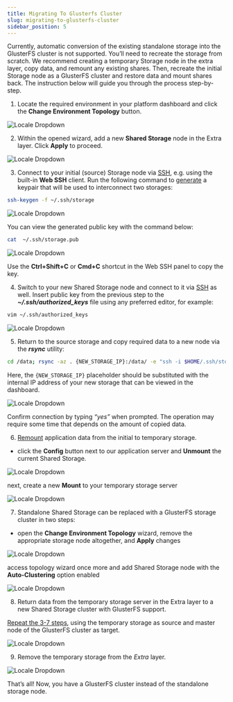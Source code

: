 ```yaml
---
title: Migrating To Glusterfs Cluster
slug: migrating-to-glusterfs-cluster
sidebar_position: 5
---
```


<!-- ## Migrating Standalone Storage to GlusterFS Cluster -->

Currently, automatic conversion of the existing standalone storage into the GlusterFS cluster is not supported. You’ll need to recreate the storage from scratch. We recommend creating a temporary Storage node in the extra layer, copy data, and remount any existing shares. Then, recreate the initial Storage node as a GlusterFS cluster and restore data and mount shares back. The instruction below will guide you through the process step-by-step.

1. Locate the required environment in your platform dashboard and click the **Change Environment Topology** button.

<div style={{
    display:'flex',
    justifyContent: 'center',
    margin: '0 0 1rem 0'
}}>

![Locale Dropdown](./img/MigratingToGlusterFSCluster/01-change-environment-topology-button.png)

</div>

2. Within the opened wizard, add a new **Shared Storage** node in the Extra layer. Click **Apply** to proceed.

<div style={{
    display:'flex',
    justifyContent: 'center',
    margin: '0 0 1rem 0'
}}>

![Locale Dropdown](./img/MigratingToGlusterFSCluster/02-add-temporary-storage-node.png)

</div>

3. Connect to your initial (source) Storage node via [SSH](https://cloudmydc.com/), e.g. using the built-in **Web SSH** client. Run the following command to [generate](https://cloudmydc.com/) a keypair that will be used to interconnect two storages:

```bash
ssh-keygen -f ~/.ssh/storage
```

<div style={{
    display:'flex',
    justifyContent: 'center',
    margin: '0 0 1rem 0'
}}>

![Locale Dropdown](./img/MigratingToGlusterFSCluster/03-generate-ssh-keypair.png)

</div>

You can view the generated public key with the command below:

```bash
cat  ~/.ssh/storage.pub
```

<div style={{
    display:'flex',
    justifyContent: 'center',
    margin: '0 0 1rem 0'
}}>

![Locale Dropdown](./img/MigratingToGlusterFSCluster/04-copy-public-key.png)

</div>

Use the **Ctrl+Shift+С** or **Сmd+C** shortcut in the Web SSH panel to copy the key.

4. Switch to your new Shared Storage node and connect to it via [SSH](https://cloudmydc.com/) as well. Insert public key from the previous step to the **_~/.ssh/authorized_keys_** file using any preferred editor, for example:

```bash
vim ~/.ssh/authorized_keys
```

<div style={{
    display:'flex',
    justifyContent: 'center',
    margin: '0 0 1rem 0'
}}>

![Locale Dropdown](./img/MigratingToGlusterFSCluster/05-add-key-to-authorizedkeys-file.png)

</div>

5. Return to the source storage and copy required data to a new node via the **_rsync_** utility:

```bash
cd /data; rsync -az . {NEW_STORAGE_IP}:/data/ -e "ssh -i $HOME/.ssh/storage"
```

Here, the `{NEW_STORAGE_IP}` placeholder should be substituted with the internal IP address of your new storage that can be viewed in the dashboard.

<div style={{
    display:'flex',
    justifyContent: 'center',
    margin: '0 0 1rem 0'
}}>

![Locale Dropdown](./img/MigratingToGlusterFSCluster/06-copy-data-between-storages-via-rsync.png)

</div>

Confirm connection by typing _“yes”_ when prompted. The operation may require some time that depends on the amount of copied data.

6. [Remount](https://cloudmydc.com/) application data from the initial to temporary storage.

- click the **Config** button next to our application server and **Unmount** the current Shared Storage.

<div style={{
    display:'flex',
    justifyContent: 'center',
    margin: '0 0 1rem 0'
}}>

![Locale Dropdown](./img/MigratingToGlusterFSCluster/07-unmount-initial-storage.png)

</div>

next, create a new **Mount** to your temporary storage server

<div style={{
    display:'flex',
    justifyContent: 'center',
    margin: '0 0 1rem 0'
}}>

![Locale Dropdown](./img/MigratingToGlusterFSCluster/08-mount-temporary-storage.png)

</div>

7. Standalone Shared Storage can be replaced with a GlusterFS storage cluster in two steps:

- open the **Change Environment Topology** wizard, remove the appropriate storage node altogether, and **Apply** changes

<div style={{
    display:'flex',
    justifyContent: 'center',
    margin: '0 0 1rem 0'
}}>

![Locale Dropdown](./img/MigratingToGlusterFSCluster/09-remove-initial-storage-node.png)

</div>

access topology wizard once more and add Shared Storage node with the **Auto-Clustering** option enabled

<div style={{
    display:'flex',
    justifyContent: 'center',
    margin: '0 0 1rem 0'
}}>

![Locale Dropdown](./img/MigratingToGlusterFSCluster/10-add-glusterfs-cluster.png)

</div>

8. Return data from the temporary storage server in the Extra layer to a new Shared Storage cluster with GlusterFS support.

<u>Repeat the 3-7 steps</u>, using the temporary storage as source and master node of the GlusterFS cluster as target.

<div style={{
    display:'flex',
    justifyContent: 'center',
    margin: '0 0 1rem 0'
}}>

![Locale Dropdown](./img/MigratingToGlusterFSCluster/11-mount-glusterfs-cluster.png)

</div>

9. Remove the temporary storage from the _Extra_ layer.

<div style={{
    display:'flex',
    justifyContent: 'center',
    margin: '0 0 1rem 0'
}}>

![Locale Dropdown](./img/MigratingToGlusterFSCluster/12-remove-temporary-storage-node.png)

</div>

That’s all! Now, you have a GlusterFS cluster instead of the standalone storage node.
